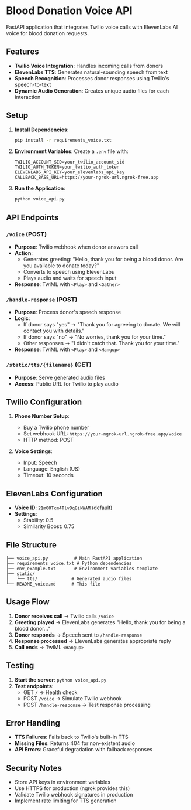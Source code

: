# Blood Donation Voice API

FastAPI application that integrates Twilio voice calls with ElevenLabs AI voice for blood donation requests.

## Features

- **Twilio Voice Integration**: Handles incoming calls from donors
- **ElevenLabs TTS**: Generates natural-sounding speech from text
- **Speech Recognition**: Processes donor responses using Twilio's speech-to-text
- **Dynamic Audio Generation**: Creates unique audio files for each interaction

## Setup

1. **Install Dependencies**:
   ```bash
   pip install -r requirements_voice.txt
   ```

2. **Environment Variables**:
   Create a `.env` file with:
   ```
   TWILIO_ACCOUNT_SID=your_twilio_account_sid
   TWILIO_AUTH_TOKEN=your_twilio_auth_token
   ELEVENLABS_API_KEY=your_elevenlabs_api_key
   CALLBACK_BASE_URL=https://your-ngrok-url.ngrok-free.app
   ```

3. **Run the Application**:
   ```bash
   python voice_api.py
   ```

## API Endpoints

### `/voice` (POST)
- **Purpose**: Twilio webhook when donor answers call
- **Action**: 
  - Generates greeting: "Hello, thank you for being a blood donor. Are you available to donate today?"
  - Converts to speech using ElevenLabs
  - Plays audio and waits for speech input
- **Response**: TwiML with `<Play>` and `<Gather>`

### `/handle-response` (POST)
- **Purpose**: Process donor's speech response
- **Logic**:
  - If donor says "yes" → "Thank you for agreeing to donate. We will contact you with details."
  - If donor says "no" → "No worries, thank you for your time."
  - Other responses → "I didn't catch that. Thank you for your time."
- **Response**: TwiML with `<Play>` and `<Hangup>`

### `/static/tts/{filename}` (GET)
- **Purpose**: Serve generated audio files
- **Access**: Public URL for Twilio to play audio

## Twilio Configuration

1. **Phone Number Setup**:
   - Buy a Twilio phone number
   - Set webhook URL: `https://your-ngrok-url.ngrok-free.app/voice`
   - HTTP method: POST

2. **Voice Settings**:
   - Input: Speech
   - Language: English (US)
   - Timeout: 10 seconds

## ElevenLabs Configuration

- **Voice ID**: `21m00Tcm4TlvDq8ikWAM` (default)
- **Settings**:
  - Stability: 0.5
  - Similarity Boost: 0.75

## File Structure

```
├── voice_api.py          # Main FastAPI application
├── requirements_voice.txt # Python dependencies
├── env_example.txt       # Environment variables template
├── static/
│   └── tts/             # Generated audio files
└── README_voice.md      # This file
```

## Usage Flow

1. **Donor receives call** → Twilio calls `/voice`
2. **Greeting played** → ElevenLabs generates "Hello, thank you for being a blood donor..."
3. **Donor responds** → Speech sent to `/handle-response`
4. **Response processed** → ElevenLabs generates appropriate reply
5. **Call ends** → TwiML `<Hangup>`

## Testing

1. **Start the server**: `python voice_api.py`
2. **Test endpoints**:
   - GET `/` → Health check
   - POST `/voice` → Simulate Twilio webhook
   - POST `/handle-response` → Test response processing

## Error Handling

- **TTS Failures**: Falls back to Twilio's built-in TTS
- **Missing Files**: Returns 404 for non-existent audio
- **API Errors**: Graceful degradation with fallback responses

## Security Notes

- Store API keys in environment variables
- Use HTTPS for production (ngrok provides this)
- Validate Twilio webhook signatures in production
- Implement rate limiting for TTS generation



